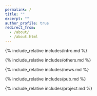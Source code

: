 ```yaml
---
permalink: /
title: ""
excerpt: ""
author_profile: true
redirect_from: 
  - /about/
  - /about.html
---
```

<span class='anchor' id='about-me'></span>
{% include_relative includes/intro.md %}

{% include_relative includes/others.md %}

{% include_relative includes/news.md %}

{% include_relative includes/pub.md %}

{% include_relative includes/project.md %}
